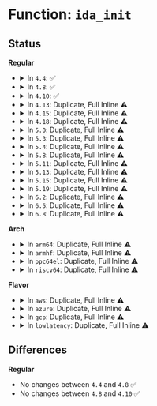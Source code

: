 # Function: <code>ida_init</code>

## Status
<b>Regular</b>
<ul>
<li>
<details>
<summary>In <code>4.4</code>: ✅</summary>

```c
void ida_init(struct ida *ida);
```

**Collision:** Unique Global

**Inline:** No

**Transformation:** False

**Instances:**

```
In lib/idr.c (ffffffff813ea3d0)
Location: lib/idr.c:1141
Inline: False
Direct callers:
  - kernel/workqueue.c:init_worker_pool
  - fs/kernfs/dir.c:kernfs_create_root
  - fs/devpts/inode.c:devpts_mount
  - drivers/nvdimm/region_devs.c:nd_region_create
  - drivers/nvdimm/region_devs.c:nd_region_create
  - drivers/nvdimm/region_devs.c:nd_region_create
```
**Symbols:**

```
ffffffff813ea3d0-ffffffff813ea421: ida_init (STB_GLOBAL)
```
</details>
</li>
<li>
<details>
<summary>In <code>4.8</code>: ✅</summary>

```c
void ida_init(struct ida *ida);
```

**Collision:** Unique Global

**Inline:** No

**Transformation:** False

**Instances:**

```
In lib/idr.c (ffffffff81430780)
Location: lib/idr.c:1141
Inline: False
Direct callers:
  - kernel/workqueue.c:init_worker_pool
  - fs/kernfs/dir.c:kernfs_create_root
  - fs/devpts/inode.c:devpts_mount
  - drivers/nvdimm/region_devs.c:nd_region_create
  - drivers/nvdimm/region_devs.c:nd_region_create
  - drivers/nvdimm/region_devs.c:nd_region_create
  - drivers/nvdimm/region_devs.c:nd_region_create
```
**Symbols:**

```
ffffffff81430780-ffffffff814307d1: ida_init (STB_GLOBAL)
```
</details>
</li>
<li>
<details>
<summary>In <code>4.10</code>: ✅</summary>

```c
void ida_init(struct ida *ida);
```

**Collision:** Unique Global

**Inline:** No

**Transformation:** False

**Instances:**

```
In lib/idr.c (ffffffff8144c950)
Location: lib/idr.c:1152
Inline: False
Direct callers:
  - kernel/workqueue.c:init_worker_pool
  - fs/kernfs/dir.c:kernfs_create_root
  - drivers/nvdimm/region_devs.c:nd_region_create
  - drivers/nvdimm/region_devs.c:nd_region_create
  - drivers/nvdimm/region_devs.c:nd_region_create
  - drivers/nvdimm/region_devs.c:nd_region_create
```
**Symbols:**

```
ffffffff8144c950-ffffffff8144c9a1: ida_init (STB_GLOBAL)
```
</details>
</li>
<li>
<details>
<summary>In <code>4.13</code>: Duplicate, Full Inline ⚠️</summary>

**Collision:** Static Duplication

**Inline:** Full

**Transformation:** False

**Instances:**

```
In kernel/workqueue.c (ffffffff810a0cc7)
Location: include/linux/idr.h:195
Inline: True
Inline callers:
  - kernel/workqueue.c:init_worker_pool
```
```
In fs/kernfs/dir.c (ffffffff812dae70)
Location: include/linux/idr.h:195
Inline: True
Inline callers:
  - fs/kernfs/dir.c:kernfs_create_root
```
```
In fs/devpts/inode.c (ffffffff812e2171)
Location: include/linux/idr.h:195
Inline: True
```
```
In drivers/nvdimm/region_devs.c (ffffffff8163185f)
Location: include/linux/idr.h:195
Inline: True
Inline callers:
  - drivers/nvdimm/region_devs.c:nd_region_create
  - drivers/nvdimm/region_devs.c:nd_region_create
  - drivers/nvdimm/region_devs.c:nd_region_create
  - drivers/nvdimm/region_devs.c:nd_region_create
```
```
In drivers/thermal/thermal_core.c (ffffffff8172e6fd)
Location: include/linux/idr.h:195
Inline: True
```
</details>
</li>
<li>
<details>
<summary>In <code>4.15</code>: Duplicate, Full Inline ⚠️</summary>

**Collision:** Static Duplication

**Inline:** Full

**Transformation:** False

**Instances:**

```
In kernel/workqueue.c (ffffffff810a7519)
Location: include/linux/idr.h:259
Inline: True
Inline callers:
  - kernel/workqueue.c:init_worker_pool
```
```
In fs/devpts/inode.c (ffffffff81306b51)
Location: include/linux/idr.h:259
Inline: True
```
```
In drivers/nvdimm/region_devs.c (ffffffff8169a1a3)
Location: include/linux/idr.h:259
Inline: True
Inline callers:
  - drivers/nvdimm/region_devs.c:nd_region_create
  - drivers/nvdimm/region_devs.c:nd_region_create
  - drivers/nvdimm/region_devs.c:nd_region_create
  - drivers/nvdimm/region_devs.c:nd_region_create
```
```
In drivers/thermal/thermal_core.c (ffffffff8179fd3d)
Location: include/linux/idr.h:259
Inline: True
```
</details>
</li>
<li>
<details>
<summary>In <code>4.18</code>: Duplicate, Full Inline ⚠️</summary>

**Collision:** Static Duplication

**Inline:** Full

**Transformation:** False

**Instances:**

```
In kernel/workqueue.c (ffffffff810ae0ad)
Location: include/linux/idr.h:237
Inline: True
Inline callers:
  - kernel/workqueue.c:init_worker_pool
```
```
In fs/devpts/inode.c (ffffffff81334b46)
Location: include/linux/idr.h:237
Inline: True
```
```
In drivers/nvdimm/region_devs.c (ffffffff816d64d9)
Location: include/linux/idr.h:237
Inline: True
Inline callers:
  - drivers/nvdimm/region_devs.c:nd_region_create
  - drivers/nvdimm/region_devs.c:nd_region_create
  - drivers/nvdimm/region_devs.c:nd_region_create
  - drivers/nvdimm/region_devs.c:nd_region_create
```
```
In drivers/thermal/thermal_core.c (ffffffff817e731a)
Location: include/linux/idr.h:237
Inline: True
```
</details>
</li>
<li>
<details>
<summary>In <code>5.0</code>: Duplicate, Full Inline ⚠️</summary>

**Collision:** Static Duplication

**Inline:** Full

**Transformation:** False

**Instances:**

```
In kernel/workqueue.c (ffffffff810b71dd)
Location: include/linux/idr.h:292
Inline: True
Inline callers:
  - kernel/workqueue.c:init_worker_pool
```
```
In fs/devpts/inode.c (ffffffff8134be91)
Location: include/linux/idr.h:292
Inline: True
```
```
In drivers/base/swnode.c (ffffffff816aa9a6)
Location: include/linux/idr.h:292
Inline: True
Inline callers:
  - drivers/base/swnode.c:fwnode_create_software_node
```
```
In drivers/nvdimm/region_devs.c (ffffffff816f828c)
Location: include/linux/idr.h:292
Inline: True
Inline callers:
  - drivers/nvdimm/region_devs.c:nd_region_create
  - drivers/nvdimm/region_devs.c:nd_region_create
  - drivers/nvdimm/region_devs.c:nd_region_create
  - drivers/nvdimm/region_devs.c:nd_region_create
```
```
In drivers/thermal/thermal_core.c (ffffffff8181359a)
Location: include/linux/idr.h:292
Inline: True
```
</details>
</li>
<li>
<details>
<summary>In <code>5.3</code>: Duplicate, Full Inline ⚠️</summary>

**Collision:** Static Duplication

**Inline:** Full

**Transformation:** False

**Instances:**

```
In kernel/workqueue.c (ffffffff810ba768)
Location: include/linux/idr.h:309
Inline: True
Inline callers:
  - kernel/workqueue.c:init_worker_pool
```
```
In fs/devpts/inode.c (ffffffff81374861)
Location: include/linux/idr.h:309
Inline: True
```
```
In drivers/base/swnode.c (ffffffff816e40ad)
Location: include/linux/idr.h:309
Inline: True
Inline callers:
  - drivers/base/swnode.c:swnode_register
```
```
In drivers/nvdimm/region_devs.c (ffffffff81731950)
Location: include/linux/idr.h:309
Inline: True
Inline callers:
  - drivers/nvdimm/region_devs.c:nd_region_create
  - drivers/nvdimm/region_devs.c:nd_region_create
  - drivers/nvdimm/region_devs.c:nd_region_create
  - drivers/nvdimm/region_devs.c:nd_region_create
```
```
In drivers/thermal/thermal_core.c (ffffffff81856346)
Location: include/linux/idr.h:309
Inline: True
```
</details>
</li>
<li>
<details>
<summary>In <code>5.4</code>: Duplicate, Full Inline ⚠️</summary>

**Collision:** Static Duplication

**Inline:** Full

**Transformation:** False

**Instances:**

```
In kernel/workqueue.c (ffffffff810c32b8)
Location: include/linux/idr.h:309
Inline: True
Inline callers:
  - kernel/workqueue.c:init_worker_pool
```
```
In fs/devpts/inode.c (ffffffff8138cae1)
Location: include/linux/idr.h:309
Inline: True
```
```
In drivers/base/swnode.c (ffffffff8170813d)
Location: include/linux/idr.h:309
Inline: True
Inline callers:
  - drivers/base/swnode.c:swnode_register
```
```
In drivers/nvdimm/region_devs.c (ffffffff81755ac0)
Location: include/linux/idr.h:309
Inline: True
Inline callers:
  - drivers/nvdimm/region_devs.c:nd_region_create
  - drivers/nvdimm/region_devs.c:nd_region_create
  - drivers/nvdimm/region_devs.c:nd_region_create
  - drivers/nvdimm/region_devs.c:nd_region_create
```
```
In drivers/thermal/thermal_core.c (ffffffff818879b1)
Location: include/linux/idr.h:309
Inline: True
Inline callers:
  - drivers/thermal/thermal_core.c:thermal_zone_device_register
```
</details>
</li>
<li>
<details>
<summary>In <code>5.8</code>: Duplicate, Full Inline ⚠️</summary>

**Collision:** Static Duplication

**Inline:** Full

**Transformation:** False

**Instances:**

```
In kernel/workqueue.c (ffffffff810cad4c)
Location: include/linux/idr.h:309
Inline: True
Inline callers:
  - kernel/workqueue.c:init_worker_pool
```
```
In fs/devpts/inode.c (ffffffff813d7fcb)
Location: include/linux/idr.h:309
Inline: True
Inline callers:
  - fs/devpts/inode.c:devpts_fill_super
```
```
In drivers/dma/dmaengine.c (ffffffff817082d3)
Location: include/linux/idr.h:309
Inline: True
Inline callers:
  - drivers/dma/dmaengine.c:dma_async_device_register
```
```
In drivers/base/swnode.c (ffffffff817c2eac)
Location: include/linux/idr.h:309
Inline: True
Inline callers:
  - drivers/base/swnode.c:swnode_register
```
```
In drivers/nvdimm/region_devs.c (ffffffff8181399f)
Location: include/linux/idr.h:309
Inline: True
Inline callers:
  - drivers/nvdimm/region_devs.c:nd_region_create
  - drivers/nvdimm/region_devs.c:nd_region_create
  - drivers/nvdimm/region_devs.c:nd_region_create
  - drivers/nvdimm/region_devs.c:nd_region_create
```
```
In drivers/thermal/thermal_core.c (ffffffff81956991)
Location: include/linux/idr.h:309
Inline: True
Inline callers:
  - drivers/thermal/thermal_core.c:thermal_zone_device_register
```
</details>
</li>
<li>
<details>
<summary>In <code>5.11</code>: Duplicate, Full Inline ⚠️</summary>

**Collision:** Static Duplication

**Inline:** Full

**Transformation:** False

**Instances:**

```
In kernel/workqueue.c (ffffffff810c5e7c)
Location: include/linux/idr.h:312
Inline: True
Inline callers:
  - kernel/workqueue.c:init_worker_pool
```
```
In fs/devpts/inode.c (ffffffff813e9c6b)
Location: include/linux/idr.h:312
Inline: True
Inline callers:
  - fs/devpts/inode.c:devpts_fill_super
```
```
In drivers/acpi/scan.c (ffffffff816a8f53)
Location: include/linux/idr.h:312
Inline: True
Inline callers:
  - drivers/acpi/scan.c:acpi_device_add
```
```
In drivers/dma/dmaengine.c (ffffffff817254f3)
Location: include/linux/idr.h:312
Inline: True
Inline callers:
  - drivers/dma/dmaengine.c:dma_async_device_register
```
```
In drivers/base/swnode.c (ffffffff817d7cef)
Location: include/linux/idr.h:312
Inline: True
Inline callers:
  - drivers/base/swnode.c:swnode_register
```
```
In drivers/nvdimm/region_devs.c (ffffffff81822b8f)
Location: include/linux/idr.h:312
Inline: True
Inline callers:
  - drivers/nvdimm/region_devs.c:nd_region_create
  - drivers/nvdimm/region_devs.c:nd_region_create
  - drivers/nvdimm/region_devs.c:nd_region_create
  - drivers/nvdimm/region_devs.c:nd_region_create
```
```
In drivers/dax/bus.c (ffffffff81834aee)
Location: include/linux/idr.h:312
Inline: True
Inline callers:
  - drivers/dax/bus.c:devm_create_dev_dax
  - drivers/dax/bus.c:alloc_dax_region
```
```
In drivers/thermal/thermal_core.c (ffffffff8195aad1)
Location: include/linux/idr.h:312
Inline: True
Inline callers:
  - drivers/thermal/thermal_core.c:thermal_zone_device_register
```
</details>
</li>
<li>
<details>
<summary>In <code>5.13</code>: Duplicate, Full Inline ⚠️</summary>

**Collision:** Static Duplication

**Inline:** Full

**Transformation:** False

**Instances:**

```
In kernel/workqueue.c (ffffffff810c77bc)
Location: include/linux/idr.h:312
Inline: True
Inline callers:
  - kernel/workqueue.c:init_worker_pool
```
```
In fs/devpts/inode.c (ffffffff813f06c1)
Location: include/linux/idr.h:312
Inline: True
Inline callers:
  - fs/devpts/inode.c:devpts_fill_super
```
```
In drivers/acpi/scan.c (ffffffff8168b703)
Location: include/linux/idr.h:312
Inline: True
Inline callers:
  - drivers/acpi/scan.c:acpi_device_add
```
```
In drivers/dma/dmaengine.c (ffffffff81706793)
Location: include/linux/idr.h:312
Inline: True
Inline callers:
  - drivers/dma/dmaengine.c:dma_async_device_register
```
```
In drivers/base/swnode.c (ffffffff817bb893)
Location: include/linux/idr.h:312
Inline: True
Inline callers:
  - drivers/base/swnode.c:swnode_register
```
```
In drivers/nvdimm/region_devs.c (ffffffff81805b3f)
Location: include/linux/idr.h:312
Inline: True
Inline callers:
  - drivers/nvdimm/region_devs.c:nd_region_create
  - drivers/nvdimm/region_devs.c:nd_region_create
  - drivers/nvdimm/region_devs.c:nd_region_create
  - drivers/nvdimm/region_devs.c:nd_region_create
```
```
In drivers/dax/bus.c (ffffffff81817cbe)
Location: include/linux/idr.h:312
Inline: True
Inline callers:
  - drivers/dax/bus.c:devm_create_dev_dax
  - drivers/dax/bus.c:alloc_dax_region
```
```
In drivers/thermal/thermal_core.c (ffffffff8193f87a)
Location: include/linux/idr.h:312
Inline: True
Inline callers:
  - drivers/thermal/thermal_core.c:thermal_zone_device_register
```
</details>
</li>
<li>
<details>
<summary>In <code>5.15</code>: Duplicate, Full Inline ⚠️</summary>

**Collision:** Static Duplication

**Inline:** Full

**Transformation:** False

**Instances:**

```
In kernel/workqueue.c (ffffffff810da51c)
Location: include/linux/idr.h:312
Inline: True
Inline callers:
  - kernel/workqueue.c:init_worker_pool
```
```
In fs/devpts/inode.c (ffffffff814425b1)
Location: include/linux/idr.h:312
Inline: True
Inline callers:
  - fs/devpts/inode.c:devpts_fill_super
```
```
In drivers/acpi/scan.c (ffffffff81700806)
Location: include/linux/idr.h:312
Inline: True
Inline callers:
  - drivers/acpi/scan.c:__acpi_device_add
```
```
In drivers/dma/dmaengine.c (ffffffff81782053)
Location: include/linux/idr.h:312
Inline: True
Inline callers:
  - drivers/dma/dmaengine.c:dma_async_device_register
```
```
In drivers/iommu/virtio-iommu.c (ffffffff8182f4e7)
Location: include/linux/idr.h:312
Inline: True
Inline callers:
  - drivers/iommu/virtio-iommu.c:viommu_probe
```
```
In drivers/base/swnode.c (ffffffff818457a3)
Location: include/linux/idr.h:312
Inline: True
Inline callers:
  - drivers/base/swnode.c:swnode_register
```
```
In drivers/nvdimm/region_devs.c (ffffffff81890c01)
Location: include/linux/idr.h:312
Inline: True
Inline callers:
  - drivers/nvdimm/region_devs.c:nd_region_create
  - drivers/nvdimm/region_devs.c:nd_region_create
  - drivers/nvdimm/region_devs.c:nd_region_create
  - drivers/nvdimm/region_devs.c:nd_region_create
```
```
In drivers/dax/bus.c (ffffffff818a230e)
Location: include/linux/idr.h:312
Inline: True
Inline callers:
  - drivers/dax/bus.c:devm_create_dev_dax
```
```
In drivers/thermal/thermal_core.c (ffffffff819e416a)
Location: include/linux/idr.h:312
Inline: True
Inline callers:
  - drivers/thermal/thermal_core.c:thermal_zone_device_register
```
</details>
</li>
<li>
<details>
<summary>In <code>5.19</code>: Duplicate, Full Inline ⚠️</summary>

**Collision:** Static Duplication

**Inline:** Full

**Transformation:** False

**Instances:**

```
In kernel/workqueue.c (ffffffff810f3c4c)
Location: include/linux/idr.h:312
Inline: True
Inline callers:
  - kernel/workqueue.c:init_worker_pool
```
```
In fs/devpts/inode.c (ffffffff814be331)
Location: include/linux/idr.h:312
Inline: True
Inline callers:
  - fs/devpts/inode.c:devpts_fill_super
```
```
In drivers/acpi/scan.c (ffffffff8182e486)
Location: include/linux/idr.h:312
Inline: True
Inline callers:
  - drivers/acpi/scan.c:__acpi_device_add
```
```
In drivers/dma/dmaengine.c (ffffffff818b8a66)
Location: include/linux/idr.h:312
Inline: True
Inline callers:
  - drivers/dma/dmaengine.c:dma_async_device_register
```
```
In drivers/iommu/virtio-iommu.c (ffffffff819706d7)
Location: include/linux/idr.h:312
Inline: True
Inline callers:
  - drivers/iommu/virtio-iommu.c:viommu_probe
```
```
In drivers/base/swnode.c (ffffffff81989a63)
Location: include/linux/idr.h:312
Inline: True
Inline callers:
  - drivers/base/swnode.c:swnode_register
```
```
In drivers/nvdimm/region_devs.c (ffffffff819da901)
Location: include/linux/idr.h:312
Inline: True
```
```
In drivers/dax/bus.c (ffffffff819ebb18)
Location: include/linux/idr.h:312
Inline: True
Inline callers:
  - drivers/dax/bus.c:devm_create_dev_dax
  - drivers/dax/bus.c:alloc_dax_region
```
```
In drivers/vfio/vfio.c (ffffffff834bcd35)
Location: include/linux/idr.h:312
Inline: True
Inline callers:
  - drivers/vfio/vfio.c:vfio_init
```
```
In drivers/thermal/thermal_core.c (ffffffff81b49338)
Location: include/linux/idr.h:312
Inline: True
Inline callers:
  - drivers/thermal/thermal_core.c:thermal_zone_device_register
```
</details>
</li>
<li>
<details>
<summary>In <code>6.2</code>: Duplicate, Full Inline ⚠️</summary>

**Collision:** Static Duplication

**Inline:** Full

**Transformation:** False

**Instances:**

```
In kernel/workqueue.c (ffffffff81115e8c)
Location: include/linux/idr.h:312
Inline: True
Inline callers:
  - kernel/workqueue.c:init_worker_pool
```
```
In fs/devpts/inode.c (ffffffff81556111)
Location: include/linux/idr.h:312
Inline: True
Inline callers:
  - fs/devpts/inode.c:devpts_fill_super
```
```
In drivers/acpi/scan.c (ffffffff819619f5)
Location: include/linux/idr.h:312
Inline: True
Inline callers:
  - drivers/acpi/scan.c:acpi_device_add
```
```
In drivers/dma/dmaengine.c (ffffffff81a05f65)
Location: include/linux/idr.h:312
Inline: True
Inline callers:
  - drivers/dma/dmaengine.c:dma_async_device_register
```
```
In drivers/iommu/virtio-iommu.c (ffffffff81adb4f7)
Location: include/linux/idr.h:312
Inline: True
Inline callers:
  - drivers/iommu/virtio-iommu.c:viommu_probe
```
```
In drivers/base/swnode.c (ffffffff81af8da3)
Location: include/linux/idr.h:312
Inline: True
Inline callers:
  - drivers/base/swnode.c:swnode_register
```
```
In drivers/nvdimm/region_devs.c (ffffffff81b55cd9)
Location: include/linux/idr.h:312
Inline: True
```
```
In drivers/dax/bus.c (ffffffff81b686e4)
Location: include/linux/idr.h:312
Inline: True
Inline callers:
  - drivers/dax/bus.c:devm_create_dev_dax
  - drivers/dax/bus.c:alloc_dax_region
```
```
In drivers/thermal/thermal_core.c (ffffffff81ce09a1)
Location: include/linux/idr.h:312
Inline: True
Inline callers:
  - drivers/thermal/thermal_core.c:thermal_zone_device_register_with_trips
```
</details>
</li>
<li>
<details>
<summary>In <code>6.5</code>: Duplicate, Full Inline ⚠️</summary>

**Collision:** Static Duplication

**Inline:** Full

**Transformation:** False

**Instances:**

```
In kernel/workqueue.c (ffffffff81122c2b)
Location: include/linux/idr.h:312
Inline: True
Inline callers:
  - kernel/workqueue.c:init_worker_pool
```
```
In fs/devpts/inode.c (ffffffff8158dec1)
Location: include/linux/idr.h:312
Inline: True
Inline callers:
  - fs/devpts/inode.c:devpts_fill_super
```
```
In drivers/acpi/scan.c (ffffffff819a7e05)
Location: include/linux/idr.h:312
Inline: True
Inline callers:
  - drivers/acpi/scan.c:acpi_device_add
```
```
In drivers/dma/dmaengine.c (ffffffff81a4ee25)
Location: include/linux/idr.h:312
Inline: True
Inline callers:
  - drivers/dma/dmaengine.c:dma_async_device_register
```
```
In drivers/tty/serial/serial_base_bus.c (ffffffff81ac4256)
Location: include/linux/idr.h:312
Inline: True
Inline callers:
  - drivers/tty/serial/serial_base_bus.c:serial_base_ctrl_add
```
```
In drivers/iommu/virtio-iommu.c (ffffffff81b297b7)
Location: include/linux/idr.h:312
Inline: True
Inline callers:
  - drivers/iommu/virtio-iommu.c:viommu_probe
```
```
In drivers/base/swnode.c (ffffffff81b472d2)
Location: include/linux/idr.h:312
Inline: True
Inline callers:
  - drivers/base/swnode.c:swnode_register
```
```
In drivers/nvdimm/region_devs.c (ffffffff81ba9229)
Location: include/linux/idr.h:312
Inline: True
```
```
In drivers/dax/bus.c (ffffffff81bbbb50)
Location: include/linux/idr.h:312
Inline: True
Inline callers:
  - drivers/dax/bus.c:devm_create_dev_dax
  - drivers/dax/bus.c:alloc_dax_region
```
```
In drivers/thermal/thermal_core.c (ffffffff81d48b77)
Location: include/linux/idr.h:312
Inline: True
Inline callers:
  - drivers/thermal/thermal_core.c:thermal_zone_device_register_with_trips
```
</details>
</li>
<li>
<details>
<summary>In <code>6.8</code>: Duplicate, Full Inline ⚠️</summary>

**Collision:** Static Duplication

**Inline:** Full

**Transformation:** False

**Instances:**

```
In kernel/workqueue.c (ffffffff8112cbf8)
Location: include/linux/idr.h:314
Inline: True
Inline callers:
  - kernel/workqueue.c:init_worker_pool
```
```
In fs/devpts/inode.c (ffffffff815c6c30)
Location: include/linux/idr.h:314
Inline: True
Inline callers:
  - fs/devpts/inode.c:devpts_fill_super
```
```
In drivers/acpi/scan.c (ffffffff819f0824)
Location: include/linux/idr.h:314
Inline: True
Inline callers:
  - drivers/acpi/scan.c:acpi_device_add
```
```
In drivers/dma/dmaengine.c (ffffffff81a9aac5)
Location: include/linux/idr.h:314
Inline: True
Inline callers:
  - drivers/dma/dmaengine.c:dma_async_device_register
```
```
In drivers/tty/serial/serial_base_bus.c (ffffffff81b17125)
Location: include/linux/idr.h:314
Inline: True
Inline callers:
  - drivers/tty/serial/serial_base_bus.c:serial_base_ctrl_add
```
```
In drivers/iommu/virtio-iommu.c (ffffffff81b807a7)
Location: include/linux/idr.h:314
Inline: True
Inline callers:
  - drivers/iommu/virtio-iommu.c:viommu_probe
```
```
In drivers/base/swnode.c (ffffffff81b9f661)
Location: include/linux/idr.h:314
Inline: True
Inline callers:
  - drivers/base/swnode.c:swnode_register
```
```
In drivers/nvdimm/region_devs.c (ffffffff81bfd56a)
Location: include/linux/idr.h:314
Inline: True
```
```
In drivers/dax/bus.c (ffffffff81c102c1)
Location: include/linux/idr.h:314
Inline: True
Inline callers:
  - drivers/dax/bus.c:devm_create_dev_dax
  - drivers/dax/bus.c:alloc_dax_region
```
```
In drivers/gpu/drm/drm_connector.c (ffffffff81c8869f)
Location: include/linux/idr.h:314
Inline: True
Inline callers:
  - drivers/gpu/drm/drm_connector.c:drm_connector_ida_init
```
```
In drivers/gpu/drm/drm_mode_config.c (ffffffff81ca2d14)
Location: include/linux/idr.h:314
Inline: True
Inline callers:
  - drivers/gpu/drm/drm_mode_config.c:drmm_mode_config_init
```
```
In drivers/thermal/thermal_core.c (ffffffff81dff03a)
Location: include/linux/idr.h:314
Inline: True
Inline callers:
  - drivers/thermal/thermal_core.c:thermal_zone_device_register_with_trips
```
</details>
</li>
</ul>
<b>Arch</b>
<ul>
<li>
<details>
<summary>In <code>arm64</code>: Duplicate, Full Inline ⚠️</summary>

**Collision:** Static Duplication

**Inline:** Full

**Transformation:** False

**Instances:**

```
In kernel/workqueue.c (ffff800010121038)
Location: include/linux/idr.h:309
Inline: True
Inline callers:
  - kernel/workqueue.c:init_worker_pool
```
```
In fs/devpts/inode.c (ffff80001045e6b0)
Location: include/linux/idr.h:309
Inline: True
```
```
In drivers/iommu/virtio-iommu.c (ffff8000108dbeec)
Location: include/linux/idr.h:309
Inline: True
Inline callers:
  - drivers/iommu/virtio-iommu.c:viommu_probe
```
```
In drivers/base/swnode.c (ffff8000108f5c68)
Location: include/linux/idr.h:309
Inline: True
Inline callers:
  - drivers/base/swnode.c:swnode_register
```
```
In drivers/nvdimm/region_devs.c (ffff800010956d10)
Location: include/linux/idr.h:309
Inline: True
Inline callers:
  - drivers/nvdimm/region_devs.c:nd_region_create
  - drivers/nvdimm/region_devs.c:nd_region_create
  - drivers/nvdimm/region_devs.c:nd_region_create
  - drivers/nvdimm/region_devs.c:nd_region_create
```
```
In drivers/thermal/thermal_core.c (ffff800010ad5484)
Location: include/linux/idr.h:309
Inline: True
Inline callers:
  - drivers/thermal/thermal_core.c:thermal_zone_device_register
```
</details>
</li>
<li>
<details>
<summary>In <code>armhf</code>: Duplicate, Full Inline ⚠️</summary>

**Collision:** Static Duplication

**Inline:** Full

**Transformation:** False

**Instances:**

```
In kernel/workqueue.c (c0374fa8)
Location: include/linux/idr.h:309
Inline: True
Inline callers:
  - kernel/workqueue.c:init_worker_pool
```
```
In fs/devpts/inode.c (c061f114)
Location: include/linux/idr.h:309
Inline: True
```
```
In drivers/base/swnode.c (c09e2178)
Location: include/linux/idr.h:309
Inline: True
Inline callers:
  - drivers/base/swnode.c:swnode_register
```
```
In drivers/thermal/thermal_core.c (c0bb474c)
Location: include/linux/idr.h:309
Inline: True
Inline callers:
  - drivers/thermal/thermal_core.c:thermal_zone_device_register
```
</details>
</li>
<li>
<details>
<summary>In <code>ppc64el</code>: Duplicate, Full Inline ⚠️</summary>

**Collision:** Static Duplication

**Inline:** Full

**Transformation:** False

**Instances:**

```
In arch/powerpc/platforms/powernv/vas.c (c0000000000e1378)
Location: include/linux/idr.h:309
Inline: True
Inline callers:
  - arch/powerpc/platforms/powernv/vas.c:vas_probe
```
```
In kernel/workqueue.c (c00000000016a59c)
Location: include/linux/idr.h:309
Inline: True
Inline callers:
  - kernel/workqueue.c:init_worker_pool
```
```
In fs/devpts/inode.c (c00000000057a6ac)
Location: include/linux/idr.h:309
Inline: True
```
```
In drivers/base/swnode.c (c000000000990c18)
Location: include/linux/idr.h:309
Inline: True
Inline callers:
  - drivers/base/swnode.c:swnode_register
```
```
In drivers/nvdimm/region_devs.c (c000000000a04aec)
Location: include/linux/idr.h:309
Inline: True
Inline callers:
  - drivers/nvdimm/region_devs.c:nd_region_create
  - drivers/nvdimm/region_devs.c:nd_region_create
  - drivers/nvdimm/region_devs.c:nd_region_create
  - drivers/nvdimm/region_devs.c:nd_region_create
```
```
In drivers/thermal/thermal_core.c (c000000000bbb2b4)
Location: include/linux/idr.h:309
Inline: True
Inline callers:
  - drivers/thermal/thermal_core.c:thermal_zone_device_register
```
</details>
</li>
<li>
<details>
<summary>In <code>riscv64</code>: Duplicate, Full Inline ⚠️</summary>

**Collision:** Static Duplication

**Inline:** Full

**Transformation:** False

**Instances:**

```
In kernel/workqueue.c (ffffffe0000d9f8a)
Location: include/linux/idr.h:309
Inline: True
Inline callers:
  - kernel/workqueue.c:init_worker_pool
```
```
In fs/devpts/inode.c (ffffffe0002ee372)
Location: include/linux/idr.h:309
Inline: True
```
```
In drivers/base/swnode.c (ffffffe000586d7c)
Location: include/linux/idr.h:309
Inline: True
Inline callers:
  - drivers/base/swnode.c:swnode_register
```
```
In drivers/nvdimm/region_devs.c (ffffffe0005c5e38)
Location: include/linux/idr.h:309
Inline: True
Inline callers:
  - drivers/nvdimm/region_devs.c:nd_region_create
  - drivers/nvdimm/region_devs.c:nd_region_create
  - drivers/nvdimm/region_devs.c:nd_region_create
  - drivers/nvdimm/region_devs.c:nd_region_create
```
```
In drivers/thermal/thermal_core.c (ffffffe0006d058e)
Location: include/linux/idr.h:309
Inline: True
Inline callers:
  - drivers/thermal/thermal_core.c:thermal_zone_device_register
```
</details>
</li>
</ul>
<b>Flavor</b>
<ul>
<li>
<details>
<summary>In <code>aws</code>: Duplicate, Full Inline ⚠️</summary>

**Collision:** Static Duplication

**Inline:** Full

**Transformation:** False

**Instances:**

```
In kernel/workqueue.c (ffffffff810bd628)
Location: include/linux/idr.h:309
Inline: True
Inline callers:
  - kernel/workqueue.c:init_worker_pool
```
```
In fs/devpts/inode.c (ffffffff813850c1)
Location: include/linux/idr.h:309
Inline: True
```
```
In drivers/base/swnode.c (ffffffff816cd88d)
Location: include/linux/idr.h:309
Inline: True
Inline callers:
  - drivers/base/swnode.c:swnode_register
```
```
In drivers/nvdimm/region_devs.c (ffffffff8170a1b0)
Location: include/linux/idr.h:309
Inline: True
Inline callers:
  - drivers/nvdimm/region_devs.c:nd_region_create
  - drivers/nvdimm/region_devs.c:nd_region_create
  - drivers/nvdimm/region_devs.c:nd_region_create
  - drivers/nvdimm/region_devs.c:nd_region_create
```
```
In drivers/nvme/host/core.c (ffffffff817469df)
Location: include/linux/idr.h:309
Inline: True
Inline callers:
  - drivers/nvme/host/core.c:nvme_init_subsystem
```
```
In drivers/thermal/thermal_core.c (ffffffff8182d831)
Location: include/linux/idr.h:309
Inline: True
Inline callers:
  - drivers/thermal/thermal_core.c:thermal_zone_device_register
```
</details>
</li>
<li>
<details>
<summary>In <code>azure</code>: Duplicate, Full Inline ⚠️</summary>

**Collision:** Static Duplication

**Inline:** Full

**Transformation:** False

**Instances:**

```
In kernel/workqueue.c (ffffffff810abe58)
Location: include/linux/idr.h:309
Inline: True
Inline callers:
  - kernel/workqueue.c:init_worker_pool
```
```
In fs/devpts/inode.c (ffffffff81375b51)
Location: include/linux/idr.h:309
Inline: True
```
```
In drivers/base/swnode.c (ffffffff816a8bbd)
Location: include/linux/idr.h:309
Inline: True
Inline callers:
  - drivers/base/swnode.c:swnode_register
```
```
In drivers/nvdimm/region_devs.c (ffffffff816ddc30)
Location: include/linux/idr.h:309
Inline: True
Inline callers:
  - drivers/nvdimm/region_devs.c:nd_region_create
  - drivers/nvdimm/region_devs.c:nd_region_create
  - drivers/nvdimm/region_devs.c:nd_region_create
  - drivers/nvdimm/region_devs.c:nd_region_create
```
```
In drivers/nvme/host/core.c (ffffffff8172865f)
Location: include/linux/idr.h:309
Inline: True
Inline callers:
  - drivers/nvme/host/core.c:nvme_init_subsystem
```
```
In drivers/thermal/thermal_core.c (ffffffff817f4ec1)
Location: include/linux/idr.h:309
Inline: True
Inline callers:
  - drivers/thermal/thermal_core.c:thermal_zone_device_register
```
</details>
</li>
<li>
<details>
<summary>In <code>gcp</code>: Duplicate, Full Inline ⚠️</summary>

**Collision:** Static Duplication

**Inline:** Full

**Transformation:** False

**Instances:**

```
In kernel/workqueue.c (ffffffff810bcb88)
Location: include/linux/idr.h:309
Inline: True
Inline callers:
  - kernel/workqueue.c:init_worker_pool
```
```
In fs/devpts/inode.c (ffffffff81382b91)
Location: include/linux/idr.h:309
Inline: True
```
```
In drivers/base/swnode.c (ffffffff816fbdfd)
Location: include/linux/idr.h:309
Inline: True
Inline callers:
  - drivers/base/swnode.c:swnode_register
```
```
In drivers/nvdimm/region_devs.c (ffffffff81748f80)
Location: include/linux/idr.h:309
Inline: True
Inline callers:
  - drivers/nvdimm/region_devs.c:nd_region_create
  - drivers/nvdimm/region_devs.c:nd_region_create
  - drivers/nvdimm/region_devs.c:nd_region_create
  - drivers/nvdimm/region_devs.c:nd_region_create
```
```
In drivers/thermal/thermal_core.c (ffffffff8187ce61)
Location: include/linux/idr.h:309
Inline: True
Inline callers:
  - drivers/thermal/thermal_core.c:thermal_zone_device_register
```
</details>
</li>
<li>
<details>
<summary>In <code>lowlatency</code>: Duplicate, Full Inline ⚠️</summary>

**Collision:** Static Duplication

**Inline:** Full

**Transformation:** False

**Instances:**

```
In kernel/workqueue.c (ffffffff810c4f08)
Location: include/linux/idr.h:309
Inline: True
Inline callers:
  - kernel/workqueue.c:init_worker_pool
```
```
In fs/devpts/inode.c (ffffffff813966b1)
Location: include/linux/idr.h:309
Inline: True
```
```
In drivers/base/swnode.c (ffffffff817168dd)
Location: include/linux/idr.h:309
Inline: True
Inline callers:
  - drivers/base/swnode.c:swnode_register
```
```
In drivers/nvdimm/region_devs.c (ffffffff81764400)
Location: include/linux/idr.h:309
Inline: True
Inline callers:
  - drivers/nvdimm/region_devs.c:nd_region_create
  - drivers/nvdimm/region_devs.c:nd_region_create
  - drivers/nvdimm/region_devs.c:nd_region_create
  - drivers/nvdimm/region_devs.c:nd_region_create
```
```
In drivers/thermal/thermal_core.c (ffffffff81898891)
Location: include/linux/idr.h:309
Inline: True
Inline callers:
  - drivers/thermal/thermal_core.c:thermal_zone_device_register
```
</details>
</li>
</ul>

## Differences
<b>Regular</b>
<ul>
<li>
No changes between <code>4.4</code> and <code>4.8</code> ✅
</li>
<li>
No changes between <code>4.8</code> and <code>4.10</code> ✅
</li>
</ul>
